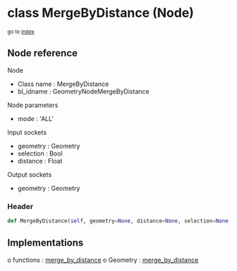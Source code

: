 # class MergeByDistance (Node)

<sub>go to [index](/docs/index.md)</sub>

## Node reference

Node
 - Class name : MergeByDistance
 - bl_idname : GeometryNodeMergeByDistance

Node parameters
 - mode : 'ALL'

Input sockets
 - geometry : Geometry
 - selection : Bool
 - distance : Float

Output sockets
 - geometry : Geometry

### Header

``` python
def MergeByDistance(self, geometry=None, distance=None, selection=None, mode='ALL', node_label=None, node_color=None):
```

## Implementations

o functions : [merge_by_distance](/docs/GeoNodes_classes/merge_by_distance.md)
o Geometry : [merge_by_distance](#merge_by_distance) 

